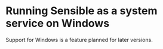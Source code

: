 # Running Sensible as a system service on Windows

Support for Windows is a feature planned for later versions.

